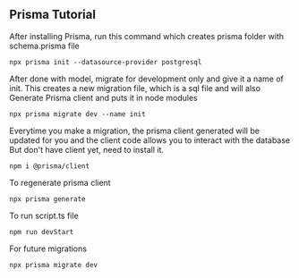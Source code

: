 ## Prisma Tutorial

After installing Prisma, run this command which creates prisma folder with schema.prisma file

```
npx prisma init --datasource-provider postgresql
```

After done with model, migrate for development only and give it a name of init.
This creates a new migration file, which is a sql file and will also Generate Prisma client and puts it in node modules

```
npx prisma migrate dev --name init
```

Everytime you make a migration, the prisma client generated will be updated for you and the client code allows you to interact with the database
But don't have client yet, need to install it.

```
npm i @prisma/client
```

To regenerate prisma client

```
npx prisma generate
```

To run script.ts file

```
npm run devStart
```

For future migrations

```
npx prisma migrate dev
```
